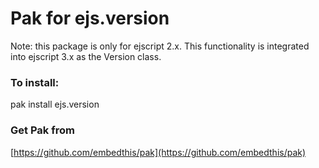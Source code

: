 Pak for ejs.version
===

Note: this package is only for ejscript 2.x. This functionality is integrated into ejscript 3.x as the
Version class.

### To install:

pak install ejs.version



### Get Pak from

[https://github.com/embedthis/pak](https://github.com/embedthis/pak)
